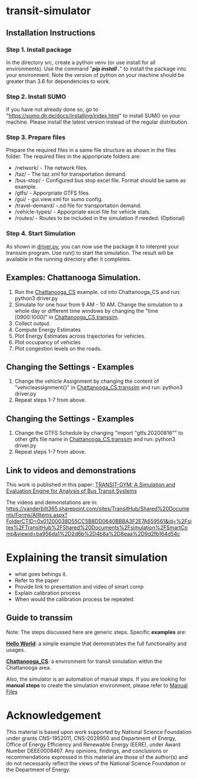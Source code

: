 # transit-simulator

## Installation Instructions

### Step 1. Install package

In the directory src, create a python venv (or use install for all environments). Use the command "***pip install .***" to install the package into your environment. Note the version of python on your machine should be greater than 3.6 for dependencies to work.

### Step 2. Install SUMO

If you have not already done so, go to "https://sumo.dlr.de/docs/Installing/index.html" to install SUMO on your machine. Please install the latest version instead of the regular distribution.

### Step 3. Prepare files

Prepare the required files in a same file structure as shown in the files folder. The required files in the apporipriate folders are:

* /network/ - The network files.
* /taz/ - The taz.xml for transportation demand.
* /bus-stop/ - Configured bus stop excel file. Format should be same as example.
* /gtfs/ - Apporpriate GTFS files.
* /gui/ - gui.view.xml for sumo config.
* /travel-demand/ -.od file for transportation demand.
* /vehicle-types/ - Apporpriate excel file for vehicle stats.
* /routes/ - Routes to be included in the simulation if needed. (Optional)

### Step 4. Start Simulation

As shown in [driver.py](examples/driver.py), you can now use the package it to interpret your transsim program. Use run() to start the simulation. The result will be available in the running directory after it completes.

## Examples: Chattanooga Simulation.

1. Run the [Chattanooga_CS](https://github.com/smarttransit-ai/transit-simulator/tree/master/examples/Chattanooga_CS) example. cd into Chattanooga_CS and run: python3 driver.py
2. Simulate for one hour from 9 AM - 10 AM. Change the simulation to a whole day or different time windows by changing the "time [0900:1000]" in [Chattanooga_CS.transsim](https://github.com/smarttransit-ai/transit-simulator/blob/master/examples/Chattanooga_CS/Chattanooga_CS.transsim).
4. Collect output.
5. Compute Energy Estimates
6. Plot Energy Estimates across trajectories for vehicles.
7. Plot occupancy of vehicles
8. Plot congestion levels on the roads.


## Changing the Settings - Examples
1. Change the vehicle Assignment by changing the content of "vehicleassignment{}" in [Chattanooga_CS.transsim](https://github.com/smarttransit-ai/transit-simulator/blob/master/examples/Chattanooga_CS/Chattanooga_CS.transsim) and run: python3 driver.py
3. Repeat steps 1-7 from above.


## Changing the Settings - Examples
1. Change the GTFS Schedule by changing "import "gtfs.20200816"" to other gtfs file name in [Chattanooga_CS.transsim](https://github.com/smarttransit-ai/transit-simulator/blob/master/examples/Chattanooga_CS/Chattanooga_CS.transsim) and run: python3 driver.py
2. Repeat steps 1-7 from above.


## Link to videos and demonstrations
This work is published in this paper: [TRANSIT-GYM: A Simulation and Evaluation Engine for Analysis of Bus Transit Systems](https://ieeexplore.ieee.org/abstract/document/9556290)

The videos and demonstations are in:
https://vanderbilt365.sharepoint.com/sites/TransitHub/Shared%20Documents/Forms/AllItems.aspx?FolderCTID=0x01200038D55CC5B8DD0640BBBA3F2E7A659561&id=%2Fsites%2FTransitHub%2FShared%20Documents%2Fsimulation%2FSmartComp&viewid=ba956da1%2D2d6b%2D4b8a%2D8eaa%2D9d2fb164d54c

# Explaining the transit simulation

 - what goes behings it.
 - Refer to the paper
 - Provide link to presentation and video of smart comp
 - Explain calibration process
 - When would the calibration process be repeated.

## Guide to transsim

Note: The steps discussed here are generic steps. Specific **examples** are:

**[Hello World](https://github.com/hdemma/transit-simulator/blob/master/examples/HelloWorld/)**: a simple example that demonstrates the full functionality and usages.

**[Chattanooga_CS](https://github.com/hdemma/transit-simulator/blob/master/examples/Chattanooga_CS/)**: a environment for transit simulation within the Chattanooga area.

Also, the simulator is an automation of manual steps. If you are looking for **manual steps** to create the simulation environment, please refer to [Manual Files](manual_files)


# Acknowledgement

This material is based upon work supported  by National Science Foundation under grants CNS-1952011, CNS-2029950 and Department of Energy, Office of Energy Efficiency and Renewable Energy (EERE), under Award Number DEEE0008467. Any opinions, findings, and conclusions or recommendations expressed in this material are those of the author(s) and do not necessarily reflect the views of the National Science Foundation or the Department of Energy.
